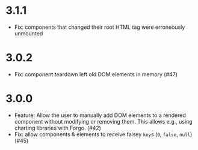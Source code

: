 # 3.1.1
- Fix: components that changed their root HTML tag were erroneously unmounted

# 3.0.2
- Fix: component teardown left old DOM elements in memory (#47)

# 3.0.0

- Feature: Allow the user to manually add DOM elements to a rendered component without modifying or removing them. This allows e.g., using charting libraries with Forgo. (#42)
- Fix: allow components & elements to receive falsey `key`s (`0`, `false`, `null`) (#45)
